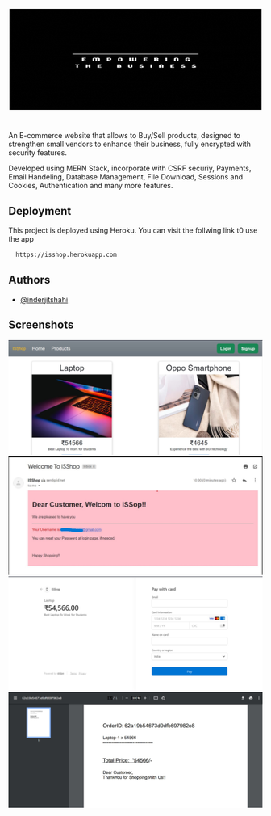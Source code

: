 <p align="center">
  <img 
     width="500"
    height="200"
    src="/images/ISShop.gif"
  >
</p>

#

An E-commerce website that allows to Buy/Sell products, designed to strengthen small vendors to 
enhance their business, fully encrypted with security features.

Developed using MERN Stack, incorporate with CSRF securiy, Payments, Email Handeling, Database Management, File Download, Sessions and Cookies, Authentication and many more features.

## Deployment

This project is deployed using Heroku. You can visit the follwing link t0 use the app

```bash
  https://isshop.herokuapp.com
```



## Authors

- [@inderjitshahi](https://www.github.com/inderjitshahi)

## Screenshots

![App Screenshot](/images/Home.jpg)
![App Screenshot](/images/Signup_Email.jpg)
![App Screenshot](/images/Paymemt_Page.jpg)
![App Screenshot](/images/Generating_Invoice.jpg)

